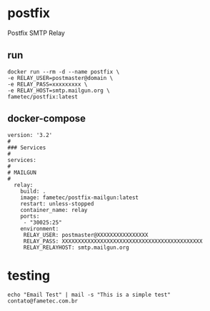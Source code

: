 # postfix

Postfix SMTP Relay

## run

    docker run --rm -d --name postfix \
    -e RELAY_USER=postmaster@domain \
    -e RELAY_PASS=xxxxxxxxx \
    -e RELAY_HOST=smtp.mailgun.org \
    fametec/postfix:latest

## docker-compose

    version: '3.2'
    #
    ### Services
    #
    services:
    #
    # MAILGUN
    #
      relay:
        build: .
        image: fametec/postfix-mailgun:latest
        restart: unless-stopped
        container_name: relay
        ports:
         - "30025:25"
        environment:
         RELAY_USER: postmaster@XXXXXXXXXXXXXXXX
         RELAY_PASS: XXXXXXXXXXXXXXXXXXXXXXXXXXXXXXXXXXXXXXXXXXXX
         RELAY_RELAYHOST: smtp.mailgun.org

 # testing

    echo "Email Test" | mail -s "This is a simple test" contato@fametec.com.br
 
 
